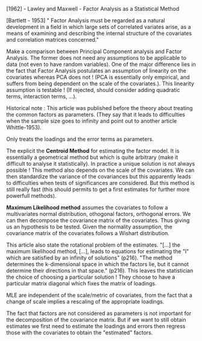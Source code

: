 [1962] - Lawley and Maxwell - Factor Analysis as a Statistical Method

[Bartlett - 1953] " Factor Analysis must be regarded as a natural development in a field in which large sets of correlated variates arise, as a means of examining and describing the internal structure of the covariates and correlation matrices concerned."

Make a comparison between Principal Component analysis and Factor Analysis. The former does not need any assumptions to be applicable to data (not even to have random variables). 
One of the major difference lies in the fact that Factor Analysis postulates an assumption of linearity on the covariates whereas PCA does not ! (PCA is essentially only empirical, and suffers from being dependent on the scale of the covariates.). This linearity assumption is testable ! (If rejected, should consider adding quadratic terms, interaction terms, ...).

Historical note : This article was published before the theory about treating the common factors as parameters. (They say that it leads to difficulties when the sample size goes to infinity and point out to another article Whittle-1953).

Only treats the loadings and the error terms as parameters.

The explicit the **Centroid Method** for estimating the factor model. It is essentially a geometrical method but which is quite arbitrary (make it difficult to analyse it statistically). In practice a unique solution is not always possible ! This method also depends on the scale of the covariates. We can then standardize the variance of the covariances but this apparently leads to difficulties when tests of significances are considered. But this method is still really fast (this should permits to get a first estimates for further more powerfull methods).


**Maximum Likelihood method** assumes the covariates to follow a multivariates normal distribution, othogonal factors, orthogonal errors.
We can then decompose the covariance matrix of the covariates. Thus giving us an hypothesis to be tested. 
Given the normality assumption, the covariance matrix of the covariates follows a Wishart distribution.

This article also state the rotational problem of the estimates. "[...] the maximum likelihood method, [...], leads to equations for estimating the "l" which are satisfied by an infinity of solutions" (p216). "The method determines the k-dimensional space in which the factors lie, but it cannot determine their directions in that space." (p216). This leaves the statistician the choice of choosing a particular solution ! They choose to have a particular matrix diagonal which fixes the matrix of loadings.

MLE are independent of the scale/metric of covariates, from the fact that a change of scale implies a rescaling of the appropriate loadings.

The fact that factors are not considered as parameters is not important for the decomposition of the covariance matrix. But if we want to still obtain estimates we first need to estimate the loadings and errors then regress those with the covariates to obtain the "estimated" factors. 

